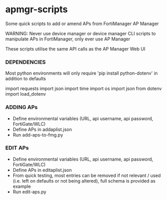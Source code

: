 # apmgr-scripts
Some quick scripts to add or amend APs from FortiManager AP Manager

WARNING: Never use device manager or device manager CLI scripts to manipulate APs in FortiManager, only ever use AP Manager

These scripts utilise the same API calls as the AP Manager Web UI

### DEPENDENCIES
Most python environments will only require 'pip install python-dotenv' in addition to defaults

import requests
import json
import time
import os 
import json
from dotenv import load_dotenv


### ADDING APs
- Define environmental variables (URL, api username, api password, FortiGate/WLC) 
- Define APs in addaplist.json
- Run add-aps-to-fmg.py

### EDIT APs
- Define environmental variables (URL, api username, api password, FortiGate/WLC) 
- Define APs in editaplist.json
- From quick testing, most entries can be removed if not relevant / used (i.e. left on defaults or not being altered), full schema is provided as example
- Run edit-aps.py
